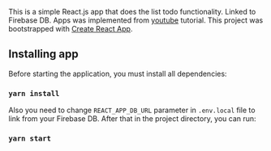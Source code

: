 This is a simple React.js app that does the list todo functionality. Linked to Firebase DB. Apps was implemented from [youtube](https://youtu.be/V1rhxheJg4A) tutorial. 
This project was bootstrapped with [Create React App](https://github.com/facebook/create-react-app).

## Installing app

Before starting the application, you must install all dependencies:

### `yarn install`

Also you need to change `REACT_APP_DB_URL` parameter in `.env.local` file to link from your Firebase DB. 
After that in the project directory, you can run:

### `yarn start`
